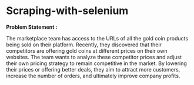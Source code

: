 # Scraping-with-selenium

**Problem Statement :**

The marketplace team has access to the URLs of all the gold coin products being sold on their platform. Recently, they discovered that their competitors are offering gold coins at different prices on their own websites. The team wants to analyze these competitor prices and adjust their own pricing strategy to remain competitive in the market. By lowering their prices or offering better deals, they aim to attract more customers, increase the number of orders, and ultimately improve company profits.
